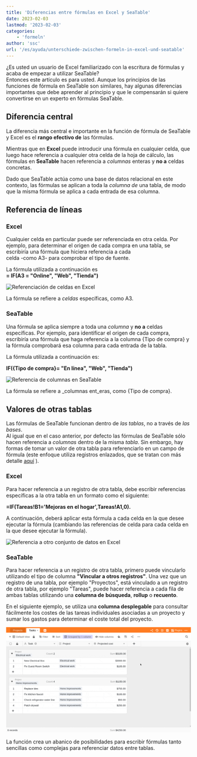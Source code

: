 ```yaml
---
title: 'Diferencias entre fórmulas en Excel y SeaTable'
date: 2023-02-03
lastmod: '2023-02-03'
categories:
    - 'formeln'
author: 'ssc'
url: '/es/ayuda/unterschiede-zwischen-formeln-in-excel-und-seatable'
---
```


¿Es usted un usuario de Excel familiarizado con la escritura de fórmulas y acaba de empezar a utilizar SeaTable?  
Entonces este artículo es para usted. Aunque los principios de las funciones de fórmula en SeaTable son similares, hay algunas diferencias importantes que debe aprender al principio y que le compensarán si quiere convertirse en un experto en fórmulas SeaTable.

## Diferencia central

La diferencia más central e importante en la función de fórmula de SeaTable y Excel es el **rango efectivo de** las fórmulas.

Mientras que en **Excel** puede introducir una fórmula en cualquier celda, que luego hace referencia a cualquier otra celda de la hoja de cálculo, las fórmulas en **SeaTable** hacen referencia a _columnas_ enteras y **no a** celdas concretas.

Dado que SeaTable actúa como una base de datos relacional en este contexto, las fórmulas se aplican a toda la _columna de_ una tabla, de modo que la misma fórmula se aplica a cada entrada de esa columna.

## Referencia de líneas

### Excel

Cualquier celda en particular puede ser referenciada en otra celda. Por ejemplo, para determinar el origen de cada compra en una tabla, se escribiría una fórmula que hiciera referencia a cada  
celda -como A3- para comprobar el tipo de fuente.

La fórmula utilizada a continuación es  
**\= IF(A3 = "Online", "Web", "Tienda")**

![Referenciación de celdas en Excel](https://seatable.io/wp-content/uploads/2023/01/table-excel-vs.-seatable-1.png)

La fórmula se refiere a _celdas_ específicas, como A3.

### SeaTable

Una fórmula se aplica siempre a toda una _columna_ y **no a** celdas específicas. Por ejemplo, para identificar el origen de cada compra, escribiría una fórmula que haga referencia a la columna {Tipo de compra} y la fórmula comprobará esa columna para cada entrada de la tabla.

La fórmula utilizada a continuación es:

**IF({Tipo de compra}= "En línea", "Web", "Tienda")**

![Referencia de columnas en SeaTable](https://seatable.io/wp-content/uploads/2023/01/table-excel-vs-seatable-2.png)

La fórmula se refiere a \_columnas ent_eras, como {Tipo de compra}.

## Valores de otras tablas

Las fórmulas de SeaTable funcionan dentro de _las tablas_, no a través de _las bases_.  
Al igual que en el caso anterior, por defecto las fórmulas de SeaTable sólo hacen referencia a _columnas_ dentro de la misma _tabla_. Sin embargo, hay formas de tomar un valor de otra tabla para referenciarlo en un campo de fórmula (este enfoque utiliza registros enlazados, que se tratan con más detalle [aquí](https://seatable.io/es/docs/verknuepfungen/wie-man-tabellen-in-seatable-miteinander-verknuepft/) ).

### Excel

Para hacer referencia a un registro de otra tabla, debe escribir referencias específicas a la otra tabla en un formato como el siguiente:

**\=IF(Tareas!B1='Mejoras en el hogar',Tareas!A1,0).**

A continuación, deberá aplicar esta fórmula a cada celda en la que desee ejecutar la fórmula (cambiando las referencias de celda para cada celda en la que desee ejecutar la fórmula).

![Referencia a otro conjunto de datos en Excel](https://seatable.io/wp-content/uploads/2023/01/table-excel-vs-seatable-3.png)

### SeaTable

Para hacer referencia a un registro de otra tabla, primero puede vincularlo utilizando el tipo de columna **"Vincular a otros registros"**. Una vez que un registro de una tabla, por ejemplo "Proyectos", está vinculado a un registro de otra tabla, por ejemplo "Tareas", puede hacer referencia a cada fila de ambas tablas utilizando una **columna de** **búsqueda**, **rollup** o **recuento**.

En el siguiente ejemplo, se utiliza una **columna desplegable** para consultar fácilmente los costes de las tareas individuales asociadas a un proyecto y sumar los gastos para determinar el coste total del proyecto.

![Columna Rollup para referenciar el coste de cada tarea asociada a un proyecto y totalizar los gastos para determinar el coste total del proyecto.](images/reference-to-other-bases.gif)

La función crea un abanico de posibilidades para escribir fórmulas tanto sencillas como complejas para referenciar datos entre tablas.
